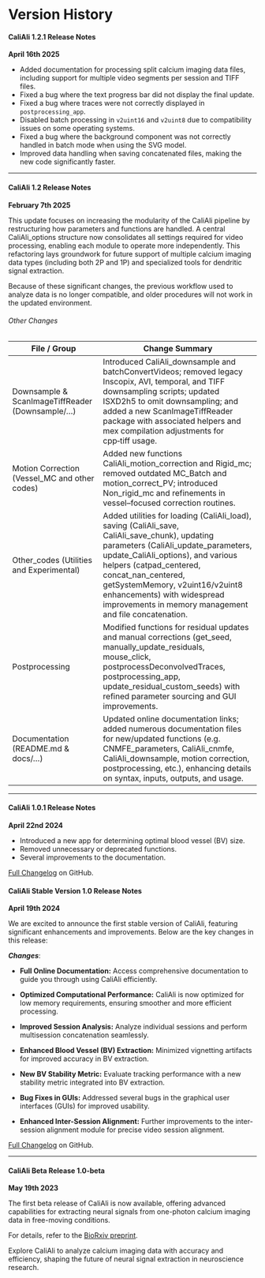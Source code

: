 # Version History <a id="vh"></a> 

#### CaliAli 1.2.1 Release Notes

**April 16th 2025**

- Added documentation for processing split calcium imaging data files, including support for multiple video segments per session and TIFF files.
- Fixed a bug where the text progress bar did not display the final update.
- Fixed a bug where traces were not correctly displayed in `postprocessing_app`.
- Disabled batch processing in `v2uint16` and `v2uint8` due to compatibility issues on some operating systems.
- Fixed a bug where the background component was not correctly handled in batch mode when using the SVG model.
- Improved data handling when saving concatenated files, making the new code significantly faster.

---







#### CaliAli 1.2 Release Notes

**February 7th 2025**

This update focuses on increasing the modularity of the CaliAli pipeline by restructuring how parameters and functions are handled. A central CaliAli_options structure now consolidates all settings required for video processing, enabling each module to operate more independently. This refactoring lays groundwork for future support of multiple calcium imaging data types (including both 2P and 1P) and specialized tools for dendritic signal extraction.

Because of these significant changes, the previous workflow used to analyze data is no longer compatible, and older procedures will not work in the updated environment.

###### Other Changes

| File / Group | Change Summary |
|--------------|----------------|
| Downsample & ScanImageTiffReader (Downsample/…) | Introduced CaliAli_downsample and batchConvertVideos; removed legacy Inscopix, AVI, temporal, and TIFF downsampling scripts; updated ISXD2h5 to omit downsampling; and added a new ScanImageTiffReader package with associated helpers and mex compilation adjustments for cpp‑tiff usage. |
| Motion Correction (Vessel_MC and other codes) | Added new functions CaliAli_motion_correction and Rigid_mc; removed outdated MC_Batch and motion_correct_PV; introduced Non_rigid_mc and refinements in vessel–focused correction routines. |
| Other_codes (Utilities and Experimental) | Added utilities for loading (CaliAli_load), saving (CaliAli_save, CaliAli_save_chunk), updating parameters (CaliAli_update_parameters, update_CaliAli_options), and various helpers (catpad_centered, concat_nan_centered, getSystemMemory, v2uint16/v2uint8 enhancements) with widespread improvements in memory management and file concatenation. |
| Postprocessing | Modified functions for residual updates and manual corrections (get_seed, manually_update_residuals, mouse_click, postprocessDeconvolvedTraces, postprocessing_app, update_residual_custom_seeds) with refined parameter sourcing and GUI improvements. |
| Documentation (README.md & docs/…) | Updated online documentation links; added numerous documentation files for new/updated functions (e.g. CNMFE_parameters, CaliAli_cnmfe, CaliAli_downsample, motion correction, postprocessing, etc.), enhancing details on syntax, inputs, outputs, and usage. |

---

#### CaliAli 1.0.1 Release Notes
**April 22nd 2024**

- Introduced a new app for determining optimal blood vessel (BV) size.
- Removed unnecessary or deprecated functions.
- Several improvements to the documentation.

[Full Changelog](https://github.com/CaliAli-PV/CaliAli/compare/v1.0...v1.0.1) on GitHub.

#### CaliAli Stable Version 1.0 Release Notes
**April 19th 2024**

We are excited to announce the first stable version of CaliAli, featuring significant enhancements and improvements. Below are the key changes in this release:

***Changes***:

- **Full Online Documentation:** Access comprehensive documentation to guide you through using CaliAli efficiently.

- **Optimized Computational Performance:** CaliAli is now optimized for low memory requirements, ensuring smoother and more efficient processing.

- **Improved Session Analysis:** Analyze individual sessions and perform multisession concatenation seamlessly.

- **Enhanced Blood Vessel (BV) Extraction:** Minimized vignetting artifacts for improved accuracy in BV extraction.

- **New BV Stability Metric:** Evaluate tracking performance with a new stability metric integrated into BV extraction.

- **Bug Fixes in GUIs:** Addressed several bugs in the graphical user interfaces (GUIs) for improved usability.

- **Enhanced Inter-Session Alignment:** Further improvements to the inter-session alignment module for precise video session alignment.

[Full Changelog](https://github.com/CaliAli-PV/CaliAli/compare/Biorxiv-Version...main) on GitHub.

---

#### CaliAli Beta Release 1.0-beta 
**May 19th 2023**

The first beta release of CaliAli is now available, offering advanced capabilities for extracting neural signals from one-photon calcium imaging data in free-moving conditions.

For details, refer to the [BioRxiv preprint](https://www.biorxiv.org/content/10.1101/2023.05.19.540935v1).

Explore CaliAli to analyze calcium imaging data with accuracy and efficiency, shaping the future of neural signal extraction in neuroscience research.

